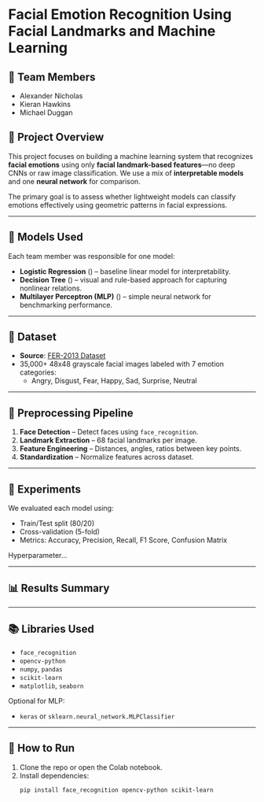 # Facial Emotion Recognition Using Facial Landmarks and Machine Learning

## 👥 Team Members
-   Alexander Nicholas
-   Kieran Hawkins
-   Michael Duggan

## 📌 Project Overview
This project focuses on building a machine learning system that recognizes **facial emotions** using only **facial landmark-based features**—no deep CNNs or raw image classification. We use a mix of **interpretable models** and one **neural network** for comparison.

The primary goal is to assess whether lightweight models can classify emotions effectively using geometric patterns in facial expressions.

---

## 🧠 Models Used
Each team member was responsible for one model:
- **Logistic Regression** () – baseline linear model for interpretability.
- **Decision Tree** () – visual and rule-based approach for capturing nonlinear relations.
- **Multilayer Perceptron (MLP)** () – simple neural network for benchmarking performance.

---

## 📂 Dataset
- **Source**: [FER-2013 Dataset](https://www.kaggle.com/datasets/msambare/fer2013)
- 35,000+ 48x48 grayscale facial images labeled with 7 emotion categories:
  - Angry, Disgust, Fear, Happy, Sad, Surprise, Neutral

---

## 🔧 Preprocessing Pipeline
1. **Face Detection** – Detect faces using `face_recognition`.
2. **Landmark Extraction** – 68 facial landmarks per image.
3. **Feature Engineering** – Distances, angles, ratios between key points.
4. **Standardization** – Normalize features across dataset.

---

## 🧪 Experiments
We evaluated each model using:
- Train/Test split (80/20)
- Cross-validation (5-fold)
- Metrics: Accuracy, Precision, Recall, F1 Score, Confusion Matrix

Hyperparameter...

---

## 📊 Results Summary


---

## 📚 Libraries Used
- `face_recognition`
- `opencv-python`
- `numpy`, `pandas`
- `scikit-learn`
- `matplotlib`, `seaborn`

Optional for MLP:
- `keras` or `sklearn.neural_network.MLPClassifier`

---

## 🧾 How to Run
1. Clone the repo or open the Colab notebook.
2. Install dependencies:
   ```bash
   pip install face_recognition opencv-python scikit-learn
